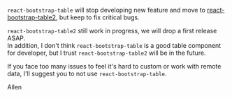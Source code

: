 `react-bootstrap-table` will stop developing new feature and move to [react-bootstrap-table2](https://github.com/react-bootstrap-table/react-bootstrap-table2/tree/develop), but keep to fix critical bugs.   

`react-bootstrap-table2` still work in progress, we will drop a first release ASAP.   
In addition, I don't think `react-bootstrap-table` is a good table component for developer, but I trust `react-bootstrap-table2` will be in the future.   

If you face too many issues to feel it's hard to custom or work with remote data, I'll suggest you to not use `react-bootstrap-table`.

Allen
